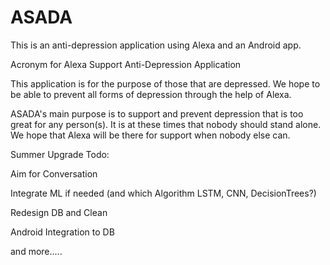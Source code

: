 # ASADA
This is an anti-depression application using Alexa and an Android app.




Acronym for Alexa Support Anti-Depression Application


This application is for the purpose of those that are depressed.  We 
hope to be able to prevent all forms of depression through the help 
of Alexa.  

ASADA's main purpose is to support and prevent depression that is too 
great for any person(s).  It is at these times that nobody should stand
alone.  We hope that Alexa will be there for support when nobody else 
can.



Summer Upgrade Todo:
  
  Aim for Conversation
  
  Integrate ML if needed (and which Algorithm LSTM, CNN, DecisionTrees?)
  
  Redesign DB and Clean
  
  Android Integration to DB
  
  and more.....
  
